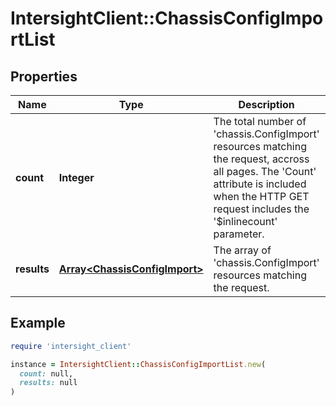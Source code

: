 # IntersightClient::ChassisConfigImportList

## Properties

| Name | Type | Description | Notes |
| ---- | ---- | ----------- | ----- |
| **count** | **Integer** | The total number of &#39;chassis.ConfigImport&#39; resources matching the request, accross all pages. The &#39;Count&#39; attribute is included when the HTTP GET request includes the &#39;$inlinecount&#39; parameter. | [optional] |
| **results** | [**Array&lt;ChassisConfigImport&gt;**](ChassisConfigImport.md) | The array of &#39;chassis.ConfigImport&#39; resources matching the request. | [optional] |

## Example

```ruby
require 'intersight_client'

instance = IntersightClient::ChassisConfigImportList.new(
  count: null,
  results: null
)
```

